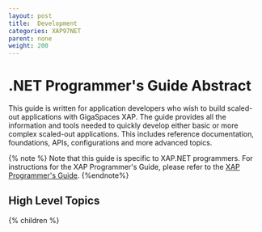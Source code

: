 ```yaml
---
layout: post
title:  Development
categories: XAP97NET
parent: none
weight: 200
---
```


# .NET Programmer's Guide Abstract

This guide is written for application developers who wish to build scaled-out applications with GigaSpaces XAP. The guide provides all the information and tools needed to quickly develop either basic or more complex scaled-out applications. This includes reference documentation, foundations, APIs, configurations and more advanced topics.

{% note %}
Note that this guide is specific to XAP.NET programmers. For instructions for the XAP Programmer's Guide, please refer to the [XAP Programmer's Guide]({%currentjavaurl%}/programmers-guide.html).
{%endnote%}

## High Level Topics

{% children %}
